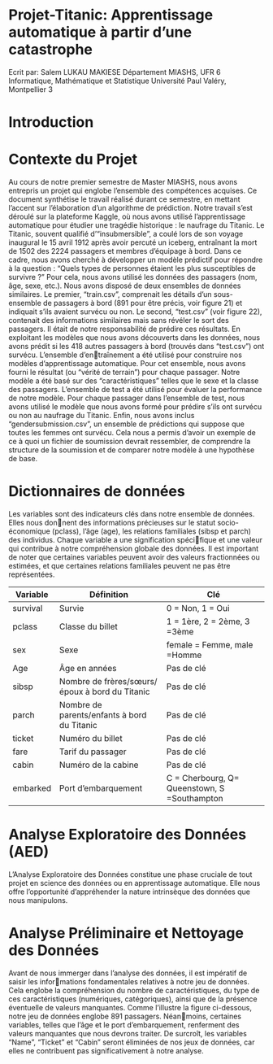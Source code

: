 # Projet-Titanic: Apprentissage automatique à partir d’une catastrophe
Ecrit par: Salem LUKAU MAKIESE
Département MIASHS, UFR 6 Informatique, Mathématique et
Statistique Université Paul Valéry, Montpellier 3

# Introduction
# Contexte du Projet
Au cours de notre premier semestre de Master MIASHS, nous avons entrepris un projet
qui englobe l’ensemble des compétences acquises. Ce document synthétise le travail réalisé
durant ce semestre, en mettant l’accent sur l’élaboration d’un algorithme de prédiction.
Notre travail s’est déroulé sur la plateforme Kaggle, où nous avons utilisé l’apprentissage
automatique pour étudier une tragédie historique : le naufrage du Titanic. Le Titanic,
souvent qualifié d’“insubmersible”, a coulé lors de son voyage inaugural le 15 avril 1912
après avoir percuté un iceberg, entraînant la mort de 1502 des 2224 passagers et membres
d’équipage à bord.
Dans ce cadre, nous avons cherché à développer un modèle prédictif pour répondre à la
question : “Quels types de personnes étaient les plus susceptibles de survivre ?” Pour cela,
nous avons utilisé les données des passagers (nom, âge, sexe, etc.). Nous avons disposé de
deux ensembles de données similaires. Le premier, “train.csv”, comprenait les détails d’un
sous-ensemble de passagers à bord (891 pour être précis, voir figure 21) et indiquait s’ils
avaient survécu ou non. Le second, “test.csv” (voir figure 22), contenait des informations
similaires mais sans révéler le sort des passagers. Il était de notre responsabilité de prédire
ces résultats.
En exploitant les modèles que nous avons découverts dans les données, nous avons prédit
si les 418 autres passagers à bord (trouvés dans “test.csv”) ont survécu. L’ensemble d’entraînement a 
été utilisé pour construire nos modèles d’apprentissage automatique. Pour cet
ensemble, nous avons fourni le résultat (ou “vérité de terrain”) pour chaque passager. Notre
modèle a été basé sur des “caractéristiques” telles que le sexe et la classe des passagers.
L’ensemble de test a été utilisé pour évaluer la performance de notre modèle. Pour chaque
passager dans l’ensemble de test, nous avons utilisé le modèle que nous avons formé pour
prédire s’ils ont survécu ou non au naufrage du Titanic.
Enfin, nous avons inclus “gendersubmission.csv”, un ensemble de prédictions qui suppose
que toutes les femmes ont survécu. Cela nous a permis d’avoir un exemple de ce à quoi un
fichier de soumission devrait ressembler, de comprendre la structure de la soumission et de
comparer notre modèle à une hypothèse de base.
# Dictionnaires de données
Les variables sont des indicateurs clés dans notre ensemble de données. Elles nous donnent des informations précieuses sur le statut socio-économique (pclass), l’âge (age), les
relations familiales (sibsp et parch) des individus. Chaque variable a une signification spécifique et une valeur qui contribue à notre compréhension globale des données. Il est important
de noter que certaines variables peuvent avoir des valeurs fractionnées ou estimées, et que
certaines relations familiales peuvent ne pas être représentées.

| Variable         | Définition          |   Clé                           |
| ---------        | ---------            | ---------                       |
| survival         | Survie               | 0 = Non, 1 = Oui               |
| pclass           | Classe du billet       | 1 = 1ère, 2 = 2ème, 3 =3ème  |
| sex   | Sexe   | female = Femme, male =Homme   |
| Age   | Âge en années   | Pas de clé   |
| sibsp   | Nombre de frères/sœurs/époux à bord du Titanic  | Pas de clé   |
| parch   | Nombre de parents/enfants à bord du Titanic   | Pas de clé   |
| ticket   | Numéro du billet   | Pas de clé   |
| fare   | Tarif du passager   |  Pas de clé  |
| cabin   | Numéro de la cabine   |  Pas de clé  |
| embarked   | Port d’embarquement   | C = Cherbourg, Q= Queenstown, S =Southampton    |

# Analyse Exploratoire des Données (AED)
L’Analyse Exploratoire des Données constitue une phase cruciale de tout projet en science
des données ou en apprentissage automatique. Elle nous offre l’opportunité d’appréhender
la nature intrinsèque des données que nous manipulons.
# Analyse Préliminaire et Nettoyage des Données
Avant de nous immerger dans l’analyse des données, il est impératif de saisir les informations fondamentales relatives à notre jeu de données. Cela englobe la compréhension du
nombre de caractéristiques, du type de ces caractéristiques (numériques, catégoriques), ainsi
que de la présence éventuelle de valeurs manquantes.
Comme l’illustre la figure ci-dessous, notre jeu de données englobe 891 passagers. Néanmoins, certaines variables, telles que l’âge et le port d’embarquement, renferment des valeurs
manquantes que nous devrons traiter. De surcroît, les variables “Name”, “Ticket” et “Cabin”
seront éliminées de nos jeux de données, car elles ne contribuent pas significativement à notre
analyse.

 
